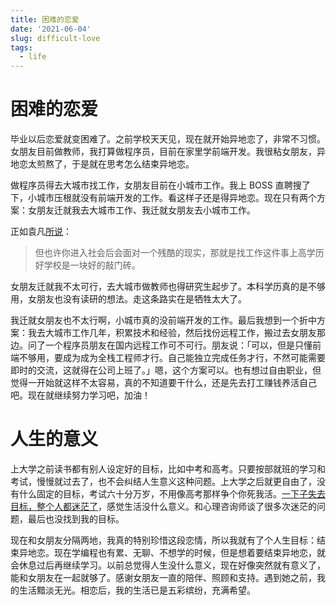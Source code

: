 ```yaml
---
title: 困难的恋爱
date: '2021-06-04'
slug: difficult-love
tags:
  - life
---
```


<!--more-->

# 困难的恋爱

毕业以后恋爱就变困难了。之前学校天天见，现在就开始异地恋了，非常不习惯。女朋友目前做教师，我打算做程序员，目前在家里学前端开发。我很粘女朋友，异地恋太煎熬了，于是就在思考怎么结束异地恋。

做程序员得去大城市找工作，女朋友目前在小城市工作。我上 BOSS 直聘搜了下，小城市压根就没有前端开发的工作。看这样子还是得异地恋。现在只有两个方案：女朋友迁就我去大城市工作、我迁就女朋友去小城市工作。

正如袁凡[所说](https://github.com/earfanfan/BlogComments/issues/4#issuecomment-820099886)：

> 但也许你进入社会后会面对一个残酷的现实，那就是找工作这件事上高学历好学校是一块好的敲门砖。

女朋友迁就我不太可行，去大城市做教师也得研究生起步了。本科学历真的是不够用，女朋友也没有读研的想法。走这条路实在是牺牲太大了。

我迁就女朋友也不太行啊，小城市真的没前端开发的工作。最后我想到一个折中方案：我去大城市工作几年，积累技术和经验，然后找份远程工作，搬过去女朋友那边。问了一个程序员朋友在国内远程工作可不可行。朋友说：「可以，但是只懂前端不够用，要成为成为全栈工程师才行。自己能独立完成任务才行，不然可能需要即时的交流，这就得在公司上班了。」嗯，这个方案可以。也有想过自由职业，但觉得一开始就这样不太容易，真的不知道要干什么，还是先去打工赚钱养活自己吧。现在就继续努力学习吧，加油！

# 人生的意义

上大学之前读书都有别人设定好的目标，比如中考和高考。只要按部就班的学习和考试，慢慢就过去了，也不会纠结人生意义这种问题。上大学之后就更自由了，没有什么固定的目标，考试六十分万岁，不用像高考那样争个你死我活。[一下子失去目标，整个人都迷茫了](/post/2021/02/18/live-for-myself/)，感觉生活没什么意义。和心理咨询师谈了很多次迷茫的问题，最后也没找到我的目标。

现在和女朋友分隔两地，我真的特别珍惜这段恋情，所以我就有了个人生目标：结束异地恋。现在学编程也有累、无聊、不想学的时候，但是想着要结束异地恋，就会休息过后再继续学习。以前总觉得人生没什么意义，现在好像突然就有意义了，能和女朋友在一起就够了。感谢女朋友一直的陪伴、照顾和支持。遇到她之前，我的生活黯淡无光。相恋后，我的生活已是五彩缤纷，充满希望。
